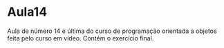 # Aula14
 Aula de número 14 e última do curso de programação orientada a objetos feita pelo curso em vídeo. Contém o exercício final.
